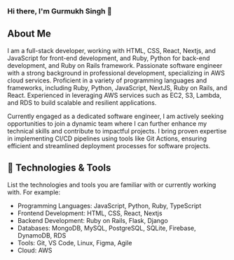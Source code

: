 ### Hi there, I'm Gurmukh Singh 👋

## About Me

I am a full-stack developer, working with HTML, CSS, React, Nextjs, and JavaScript for front-end development, and Ruby, Python for back-end development, and Ruby on Rails framework.
Passionate software engineer with a strong background in professional development, specializing in AWS cloud services. Proficient in a variety of programming languages and frameworks, including Ruby, Python, JavaScript, NextJS, Ruby on Rails, and React. Experienced in leveraging AWS services such as EC2, S3, Lambda, and RDS to build scalable and resilient applications.

Currently engaged as a dedicated software engineer, I am actively seeking opportunities to join a dynamic team where I can further enhance my technical skills and contribute to impactful projects. I bring proven expertise in implementing CI/CD pipelines using tools like Git Actions, ensuring efficient and streamlined deployment processes for software projects.

## 🔧 Technologies & Tools

List the technologies and tools you are familiar with or currently working with. For example:

- Programming Languages: JavaScript, Python, Ruby, TypeScript
- Frontend Development: HTML, CSS, React, Nextjs
- Backend Development: Ruby on Rails, Flask, Django
- Databases: MongoDB, MySQL, PostgreSQL, SQLite, Firebase, DynamoDB, RDS
- Tools: Git, VS Code, Linux, Figma, Agile
- Cloud: AWS




<!--
**Gurmukh300/Gurmukh300** is a ✨ _special_ ✨ repository because its `README.md` (this file) appears on your GitHub profile.

Here are some ideas to get you started:

- 🔭 I’m currently working on ...
- 🌱 I’m currently learning ...
- 👯 I’m looking to collaborate on ...
- 🤔 I’m looking for help with ...
- 💬 Ask me about ...
- 📫 How to reach me: ...
- 😄 Pronouns: ...
- ⚡ Fun fact: ...
-->
